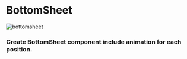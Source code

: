 # BottomSheet
![bottomsheet](https://user-images.githubusercontent.com/25744906/66041026-07539b00-e543-11e9-9180-1c26c78f0b08.gif)

### Create BottomSheet component include animation for each position.
